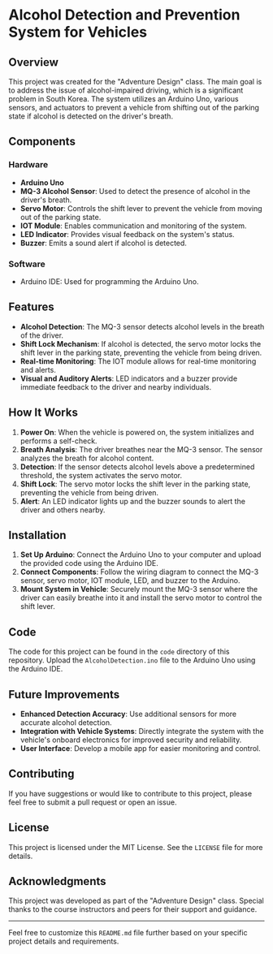 # Alcohol Detection and Prevention System for Vehicles

## Overview

This project was created for the "Adventure Design" class. The main goal is to address the issue of alcohol-impaired driving, which is a significant problem in South Korea. The system utilizes an Arduino Uno, various sensors, and actuators to prevent a vehicle from shifting out of the parking state if alcohol is detected on the driver's breath.

## Components

### Hardware
- **Arduino Uno**
- **MQ-3 Alcohol Sensor**: Used to detect the presence of alcohol in the driver's breath.
- **Servo Motor**: Controls the shift lever to prevent the vehicle from moving out of the parking state.
- **IOT Module**: Enables communication and monitoring of the system.
- **LED Indicator**: Provides visual feedback on the system's status.
- **Buzzer**: Emits a sound alert if alcohol is detected.

### Software
- Arduino IDE: Used for programming the Arduino Uno.

## Features

- **Alcohol Detection**: The MQ-3 sensor detects alcohol levels in the breath of the driver.
- **Shift Lock Mechanism**: If alcohol is detected, the servo motor locks the shift lever in the parking state, preventing the vehicle from being driven.
- **Real-time Monitoring**: The IOT module allows for real-time monitoring and alerts.
- **Visual and Auditory Alerts**: LED indicators and a buzzer provide immediate feedback to the driver and nearby individuals.

## How It Works

1. **Power On**: When the vehicle is powered on, the system initializes and performs a self-check.
2. **Breath Analysis**: The driver breathes near the MQ-3 sensor. The sensor analyzes the breath for alcohol content.
3. **Detection**: If the sensor detects alcohol levels above a predetermined threshold, the system activates the servo motor.
4. **Shift Lock**: The servo motor locks the shift lever in the parking state, preventing the vehicle from being driven.
5. **Alert**: An LED indicator lights up and the buzzer sounds to alert the driver and others nearby.

## Installation

1. **Set Up Arduino**: Connect the Arduino Uno to your computer and upload the provided code using the Arduino IDE.
2. **Connect Components**: Follow the wiring diagram to connect the MQ-3 sensor, servo motor, IOT module, LED, and buzzer to the Arduino.
3. **Mount System in Vehicle**: Securely mount the MQ-3 sensor where the driver can easily breathe into it and install the servo motor to control the shift lever.

## Code

The code for this project can be found in the `code` directory of this repository. Upload the `AlcoholDetection.ino` file to the Arduino Uno using the Arduino IDE.

## Future Improvements

- **Enhanced Detection Accuracy**: Use additional sensors for more accurate alcohol detection.
- **Integration with Vehicle Systems**: Directly integrate the system with the vehicle's onboard electronics for improved security and reliability.
- **User Interface**: Develop a mobile app for easier monitoring and control.

## Contributing

If you have suggestions or would like to contribute to this project, please feel free to submit a pull request or open an issue.

## License

This project is licensed under the MIT License. See the `LICENSE` file for more details.

## Acknowledgments

This project was developed as part of the "Adventure Design" class. Special thanks to the course instructors and peers for their support and guidance.

---

Feel free to customize this `README.md` file further based on your specific project details and requirements.
